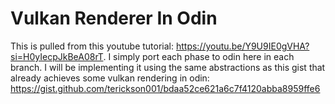 # Vulkan Renderer In Odin

This is pulled from this youtube tutorial: https://youtu.be/Y9U9IE0gVHA?si=H0yIecpJkBeA08rT. I simply port each phase to odin here in each branch. I will be implementing it using the same abstractions as this gist that already achieves some vulkan rendering in odin: https://gist.github.com/terickson001/bdaa52ce621a6c7f4120abba8959ffe6
